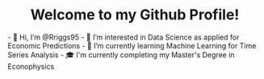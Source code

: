 <center><h1> Welcome to my Github Profile!</h1></center>
- 👋 Hi, I’m @Rriggs95
- 👀 I’m interested in Data Science as applied for Economic Predictions
- 🌱 I’m currently learning Machine Learning for Time Series Analysis
- 🎓 I'm currently completing my Master's Degree in Econophysics

<!---
Rriggs95/Rriggs95 is a ✨ special ✨ repository because its `README.md` (this file) appears on your GitHub profile.
You can click the Preview link to take a look at your changes.
--->
